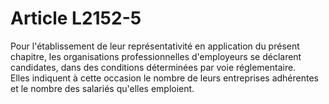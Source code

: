 # Article L2152-5

Pour l'établissement de leur représentativité en application du présent chapitre, les organisations professionnelles d'employeurs se déclarent candidates, dans des conditions déterminées par voie réglementaire.   
Elles indiquent à cette occasion le nombre de leurs entreprises adhérentes et le nombre des salariés qu'elles emploient.